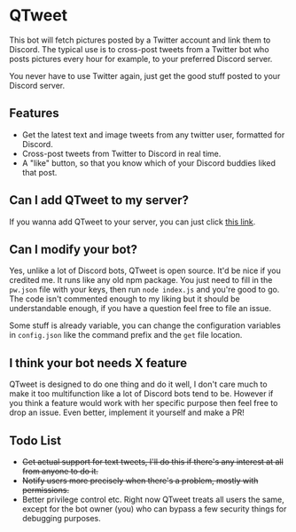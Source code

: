# QTweet
This bot will fetch pictures posted by a Twitter account and link them to Discord. The typical use is to cross-post tweets from a Twitter bot who posts pictures every hour for example, to your preferred Discord server.

You never have to use Twitter again, just get the good stuff posted to your Discord server.

## Features
- Get the latest text and image tweets from any twitter user, formatted for Discord.
- Cross-post tweets from Twitter to Discord in real time.
- A "like" button, so that you know which of your Discord buddies liked that post.

## Can I add QTweet to my server?
If you wanna add QTweet to your server, you can just click [this link](https://discordapp.com/oauth2/authorize?client_id=433615162394804224&scope=bot&permissions=0).

## Can I modify your bot?
Yes, unlike a lot of Discord bots, QTweet is open source. It'd be nice if you credited me. It runs like any old npm package. You just need to fill in the `pw.json` file with your keys, then run `node index.js` and you're good to go. The code isn't commented enough to my liking but it should be understandable enough, if you have a question feel free to file an issue.

Some stuff is already variable, you can change the configuration variables in `config.json` like the command prefix and the `get` file location.

## I think your bot needs X feature
QTweet is designed to do one thing and do it well, I don't care much to make it too multifunction like a lot of Discord bots tend to be. However if you think a feature would work with her specific purpose then feel free to drop an issue. Even better, implement it yourself and make a PR!

## Todo List
- ~~Get actual support for text tweets, I'll do this if there's any interest at all from anyone to do it.~~
- ~~Notify users more precisely when there's a problem, mostly with permissions.~~
- Better privilege control etc. Right now QTweet treats all users the same, except for the bot owner (you) who can bypass a few security things for debugging purposes.